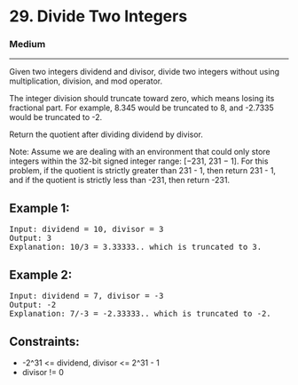 # 29. Divide Two Integers

### Medium

---

Given two integers dividend and divisor, divide two integers without using multiplication, division, and mod operator.

The integer division should truncate toward zero, which means losing its fractional part. For example, 8.345 would be truncated to 8, and -2.7335 would be truncated to -2.

Return the quotient after dividing dividend by divisor.

Note: Assume we are dealing with an environment that could only store integers within the 32-bit signed integer range: [−231, 231 − 1]. For this problem, if the quotient is strictly greater than 231 - 1, then return 231 - 1, and if the quotient is strictly less than -231, then return -231.

## Example 1:

<pre>
Input: dividend = 10, divisor = 3
Output: 3
Explanation: 10/3 = 3.33333.. which is truncated to 3.
</pre>

## Example 2:

<pre>
Input: dividend = 7, divisor = -3
Output: -2
Explanation: 7/-3 = -2.33333.. which is truncated to -2.
</pre>

## Constraints:

- -2^31 <= dividend, divisor <= 2^31 - 1
- divisor != 0
